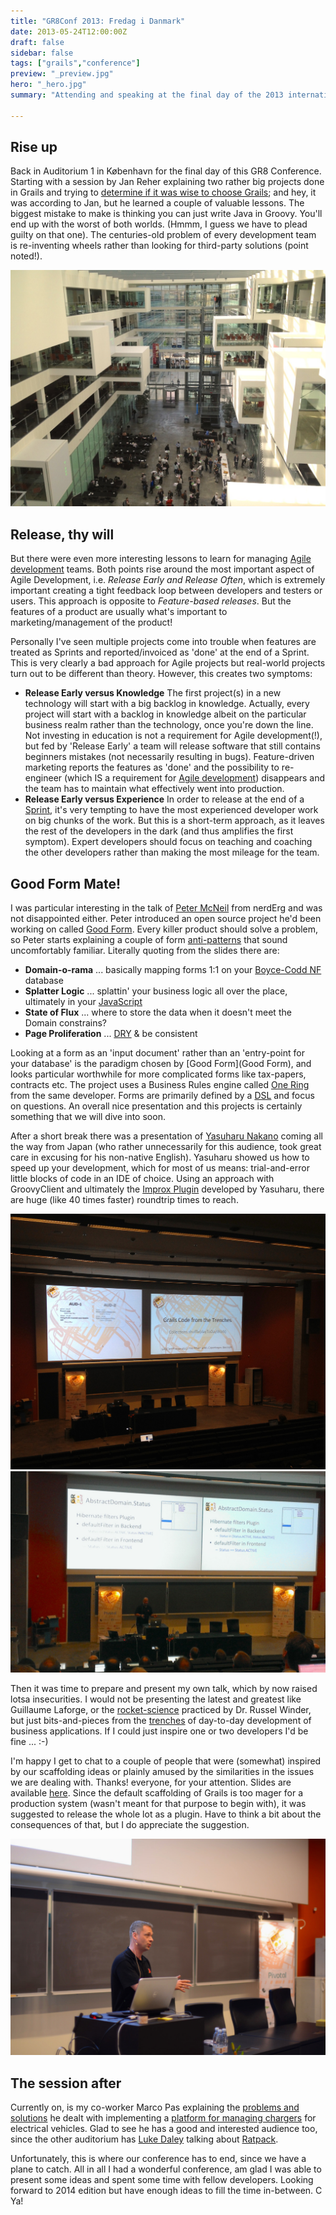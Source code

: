 ```yaml
---
title: "GR8Conf 2013: Fredag i Danmark"
date: 2013-05-24T12:00:00Z
draft: false
sidebar: false
tags: ["grails","conference"]
preview: "_preview.jpg"
hero: "_hero.jpg"
summary: "Attending and speaking at the final day of the 2013 international Grails User Conference in Copenhagen."

---
```


## Rise up
Back in Auditorium 1 in København for the final day of this GR8 Conference. Starting with a session by Jan Reher explaining two rather big projects done in Grails and trying to [determine if it was wise to choose Grails](http://gr8conf.eu/Presentations/We-chose-Grails-and-Groovy-for); and hey, it was according to Jan, but he learned a couple of valuable lessons. The biggest mistake to make is thinking you can just write Java in Groovy. You'll end up with the worst of both worlds. (Hmmm, I guess we have to plead guilty on that one). The centuries-old problem of every development team is re-inventing wheels rather than looking for third-party solutions (point noted!).

![Lightrays in the Atriun](lobby.jpg)

## Release, thy will
But there were even more interesting lessons to learn for managing [Agile development](http://en.wikipedia.org/wiki/Agile_software_development) teams. Both points rise around the most important aspect of Agile Development, i.e. _Release Early and Release Often_, which is extremely important creating a tight feedback loop between developers and testers or users.
This approach is opposite to _Feature-based releases_. But the features of a product are usually what's important to marketing/management of the product!  

Personally I've seen multiple projects come into trouble when features are treated as Sprints and reported/invoiced as 'done' at the end of a Sprint. This is very clearly a bad approach for Agile projects but real-world projects turn out to be different than theory. However, this creates two symptoms:
- **Release Early versus Knowledge** The first project(s) in a new technology will start with a big backlog in knowledge. Actually, every project will start with a backlog in knowledge albeit on the particular business realm rather than the technology, once you're down the line.
Not investing in education is not a requirement for Agile development(!), but fed by 'Release Early' a team will release software that still contains beginners mistakes (not necessarily resulting in bugs). Feature-driven marketing reports the features as 'done' and the possibility to re-engineer (which IS a requirement for [Agile development](http://en.wikipedia.org/wiki/Agile_development)) disappears and the team has to maintain what effectively went into production.
- **Release Early versus Experience** In order to release at the end of a [Sprint](http://en.wikipedia.org/wiki/Scrum_(development)#Sprint), it's very tempting to have the most experienced developer work on big chunks of the work. But this is a short-term approach, as it leaves the rest of the developers in the dark (and thus amplifies the first symptom). Expert developers should focus on teaching and coaching the other developers rather than making the most mileage for the team.

## Good Form Mate!
I was particular interesting in the talk of [Peter McNeil](http://gr8conf.eu/Speakers/Peter-McNeil) from nerdErg and was not disappointed either. Peter introduced an open source project he'd been working on called [Good Form](http://nerderg.com/Good+Form). Every killer product should solve a problem, so Peter starts explaining a couple of form [anti-patterns](http://en.wikipedia.org/wiki/Pattern_(software)) that sound uncomfortably familiar. Literally quoting from the slides there are:
- **Domain-o-rama** ... basically mapping forms 1:1 on your [Boyce-Codd NF](https://en.wikipedia.org/wiki/Boyce–Codd_normal_form) database
- **Splatter Logic** ... splattin' your business logic all over the place, ultimately in your [JavaScript](http://en.wikipedia.org/wiki/Javascript)
- **State of Flux** ... where to store the data when it doesn't meet the Domain constrains?
- **Page Proliferation** ... [DRY](http://en.wikipedia.org/wiki/Don%27t_repeat_yourself) & be consistent

Looking at a form as an 'input document' rather than an 'entry-point for your database' is the paradigm chosen by [Good Form](Good Form), and looks particular worthwhile for more complicated forms like tax-papers, contracts etc. The project uses a Business Rules engine called [One Ring](http://nerderg.com/One+Ring) from the same developer. Forms are primarily defined by a [DSL](http://en.wikipedia.org/wiki/Domain-specific_language) and focus on questions. An overall nice presentation and this projects is certainly something that we will dive into soon.


After a short break there was a presentation of [Yasuharu Nakano](https://twitter.com/nobeans) coming all the way from Japan (who rather unnecessarily for this audience, took great care in excusing for his non-native English). Yasuharu showed us how to speed up your development, which for most of us means: trial-and-error little blocks of code in an IDE of choice. Using an approach with GroovyClient and ultimately the [Improx Plugin](http://grails.org/plugin/improx) developed by Yasuharu, there are huge (like 40 times faster) roundtrip times to reach.

![Waiting for my session at the 2013 GR8Conf](trenches-001.jpg)
![Yours truly speaking at Copenhagen IT University](trenches-002.jpg)

Then it was time to prepare and present my own talk, which by now raised lotsa insecurities. I would not be presenting the latest and greatest like Guillaume Laforge, or the [rocket-science](http://en.wikipedia.org/wiki/Large_Hadron_Collider) practiced by Dr. Russel Winder, but just bits-and-pieces from the [trenches](http://en.wikipedia.org/wiki/Trench_warfare) of day-to-day development of business applications. If I could just inspire one or two developers I'd be fine ... :-)

I'm happy I get to chat to a couple of people that were (somewhat) inspired by our scaffolding ideas or plainly amused by the similarities in the issues we are dealing with. Thanks! everyone, for your attention. Slides are available [here](http://www.slideshare.net/nevermind2010/2013-gr8-confgrailscodefromthetrenches). Since the default scaffolding of Grails is too mager for a production system (wasn't meant for that purpose to begin with), it was suggested to release the whole lot as a plugin. Have to think a bit about the consequences of that, but I do appreciate the suggestion.

![Longtime friend and co-worker Marco Pas presenting in the Auditorium](marco.jpg)

## The session after
Currently on, is my co-worker Marco Pas explaining the [problems and solutions](http://gr8conf.eu/Presentations/Using-Grails-to-power-your-ele) he dealt with implementing a [platform for managing chargers](http://evectric.com/?page_id=67) for electrical vehicles. Glad to see he has a good and interested audience too, since the other auditorium has [Luke Daley](http://gr8conf.eu/Presentations/Ratpack) talking about [Ratpack](https://github.com/bleedingwolf/Ratpack).


Unfortunately, this is where our conference has to end, since we have a plane to catch. All in all I had a wonderful conference, am glad I was able to present some ideas and spent some time with fellow developers. Looking forward to 2014 edition but have enough ideas to fill the time in-between. C Ya!
